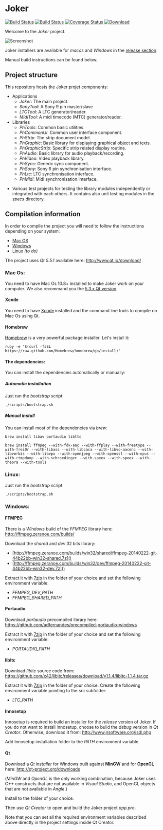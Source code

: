 # Joker

[![Build Status](https://travis-ci.org/JokerSync/Joker.svg?branch=master)](https://travis-ci.org/JokerSync/Joker)
[![Build Status](https://ci.appveyor.com/api/projects/status/github/JokerSync/Joker/branch/master?svg=true)](https://ci.appveyor.com/project/JokerSync/Joker/branch/master)
[![Coverage Status](https://coveralls.io/repos/JokerSync/Joker/badge.svg?branch=master)](https://coveralls.io/r/JokerSync/Joker?branch=master)
[![Download](https://img.shields.io/github/downloads/JokerSync/Joker/total.svg)](https://github.com/JokerSync/Joker/releases/latest)

Welcome to the *Joker* project.

![Screenshot](data/img/screenshot.jpg)

Joker installers are available for *macos* and *Windows* in the [release section](https://github.com/JokerSync/Joker/releases/latest).

Manual build instructions can be found below.

## Project structure

This repository hosts the Joker projet components:

- Applications
  - *Joker*: The main project.
  - *SonyTool*: A Sony 9 pin master/slave
  - *LTCTool*: A LTC generator/reader.
  - *MidiTool*: A midi timecode (MTC) generator/reader.
- Libraries
  - *PhTools*: Common basic utilities.
  - *PhCommonUI*: Common user interface component.
  - *PhStrip*: The strip document model.
  - *PhGraphic*: Basic library for displaying graphical object and texts.
  - *PhGraphicStrip*: Specific strip related display routine.
  - *PhAudio*: Basic library for audio playback/recording.
  - *PhVideo*: Video playback library.
  - *PhSync*: Generic sync component.
  - *PhSony*: Sony 9 pin synchronisation interface.
  - *PhLtc*: LTC synchronisation interface.
  - *PhMidi*: Midi synchronisation interface.
* Various test projects for testing the library modules independently or integrated with each others. It contains also unit testing modules in the *specs* directory.

## Compilation information

In order to compile the  project you will need to follow the instructions depending on your system:

* [Mac OS](#mac)
* [Windows](#windows)
* [Linux](#linux) _(to do)_

The project uses *Qt 5.5.1* available here: http://www.qt.io/download/

### <a name="mac"></a> Mac Os:

You need to have Mac Os 10.8+ installed to make Joker work on your computer. We also recommand you the [5.3.x Qt version](http://download.qt-project.org/official_releases/online_installers/qt-opensource-mac-x64-1.5.0-1-online.dmg).

#### Xcode

You need to have [Xcode](https://developer.apple.com/xcode/) installed and the command line tools to compile on Mac Os using Qt.

#### Homebrew

[Homebrew](http://brew.sh/) is a very powerful package installer. Let's install it:

    ruby -e "$(curl -fsSL https://raw.github.com/Homebrew/homebrew/go/install)"

#### The dependencies:

You can install the dependencies automatically or manually:

##### Automatic installation

Just run the *bootstrap* script:

    ./scripts/bootstrap.sh

##### Manual install

You can install most of the dependencies via *brew*:

    brew install libav portaudio libltc

    brew install ffmpeg --with-fdk-aac --with-ffplay --with-freetype --with-frei0r --with-libass --with-libcaca --with-libvo-aacenc --with-libvorbis --with-libvpx --with-openjpeg --with-openssl --with-opus --with-rtmpdump --with-schroedinger --with-speex --with-speex --with-theora --with-tools


### <a name="linux"></a> Linux:

Just run the *bootstrap* script:

    ./scripts/bootstrap.sh

### <a name="windows"></a> Windows:

#### FFMPEG

There is a *Windows* build of the *FFMPEG* library here: http://ffmpeg.zeranoe.com/builds/

Download the *shared* and *dev* 32 bits library:

- [http://ffmpeg.zeranoe.com/builds/win32/shared/ffmpeg-20140222-git-44b22bb-win32-shared.7z]()
- [http://ffmpeg.zeranoe.com/builds/win32/dev/ffmpeg-20140222-git-44b22bb-win32-dev.7z]()

Extract it with [7zip](http://www.7-zip.org/) in the folder of your choice and set the following environment variable:

- *FFMPEG_DEV_PATH*
- *FFMPEG_SHARED_PATH*

#### Portaudio

Download *portaudio* precompiled library here: https://github.com/adfernandes/precompiled-portaudio-windows

Extract it with [7zip](http://www.7-zip.org/) in the folder of your choice and set the following environment variable:

- *PORTAUDIO_PATH*

#### libltc

Download *libltc* source code from: https://github.com/x42/libltc/releases/download/v1.1.4/libltc-1.1.4.tar.gz

Extract it with [7zip](http://www.7-zip.org/) in the folder of your choice. Create the following environment variable pointing to the *src* subfolder:

- *LTC_PATH*

#### Innosetup

Innosetup is required to build an installer for the *release* version of Joker. If you do not want to install Innosetup, choose to build the *debug* version in *Qt Creator*. Otherwise, download it from: http://www.jrsoftware.org/isdl.php

Add Innosetup installation folder to the *PATH* environment variable.

#### Qt

Download a *Qt installer* for Windows built against **MinGW** and for **OpenGL** here: http://qt-project.org/downloads

(*MinGW* and *OpenGL* is the only working combination, because Joker uses C++ constructs that are not available in *Visual Studio*, and OpenGL objects that are not available in *Angle*.)

Install to the folder of your choice.

Then use *Qt Creator* to open and build the Joker project *app.pro*.

Note that you can set all the required environment variables described above directly in the project settings inside Qt Creator.
